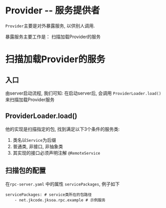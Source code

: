 
# Provider -- 服务提供者

`Provider`主要是对外暴露服务, 以供别人调用.

暴露服务主要工作是： 扫描加载Provider的服务

# 扫描加载Provider的服务

## 入口
由server启动流程, 我们可知: 在启动server后, 会调用 `ProviderLoader.load()` 来扫描加载Provider服务

## ProviderLoader.load()
他的实现是扫描指定的包, 找到满足以下3个条件的服务类:
1. 类名以`Service`为后缀
2. 普通类, 非接口, 非抽象类
3. 其实现的接口必须声明注解 `@RemoteService`

## 扫描包的配置
在`rpc-server.yaml` 中的属性 `servicePackages`, 例子如下
```
servicePackages: # service类所在的包路径
    - net.jkcode.jksoa.rpc.example # 示例服务
```